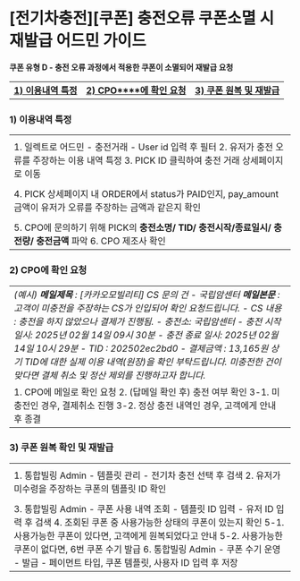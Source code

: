 # [전기차충전][쿠폰] 충전오류 쿠폰소멸 시 재발급 어드민 가이드

**쿠폰 유형 D - 충전 오류 과정에서 적용한 쿠폰이 소멸되어 재발급 요청**

|  |  |  |
| --- | --- | --- |
| [**1) 이용내역 특정**](#h_01JRA6DPHJGFFBZ6X0S33NQNA7) | [**2) CPO****에** **확인 요청**](#h_01JRA6DWVCGW9YMMKH5QA4JAAS) | [**3) 쿠폰 원복 및 재발급**](#h_01JRA7XX57XR6J7AYV30K4GN72) |

### 

### ********1) 이용내역 특정********

|  |
| --- |
|  |
| 1. 일렉트로 어드민 - 충전거래 - User id 입력 후 필터 2. 유저가 충전 오류를 주장하는 이용 내역 특정 3. PICK ID 클릭하여 충전 거래 상세페이지로 이동 |
|  |
| 4. PICK 상세페이지 내 ORDER에서 status가 PAID인지, pay\_amount 금액이 유저가 오류를 주장하는 금액과 같은지 확인 |
|  |
| 5. CPO에 문의하기 위해 PICK의 **충전소명/ TID/ 충전시작/종료일시/ 충전량/ 충전금액** 파악 6. CPO 제조사 확인 |

### ********2) CPO에 확인 요청********

|  |
| --- |
| *(예시)* ***메일제목** : [카카오모빌리티] CS 문의 건 - 국립암센터* ***메일본문** : 고객이 미충전을 주장하는 CS가 인입되어 확인 요청드립니다.* *- CS 내용 : 충전을 하지 않았으나 결제가 진행됨.*  *- 충전소: 국립암센터* *- 충전 시작 일시: 2025년 02월 14일 09시 30분* *- 충전 종료 일시: 2025년 02월 14일 10시 29분* *- TID : 202502ec2bd0* *- 결제금액 : 13,165원*  *상기 TID에 대한 실제 이용 내역(원장)을 확인 부탁드립니다.* *미충전한 건이 맞다면 결체 취소 및 정산 제외를 진행하고자 합니다.* |
| 1. CPO에 메일로 확인 요청 2. (답메일 확인 후) 충전 여부 확인 3-1. 미충전인 경우, 결제취소 진행 3-2. 정상 충전 내역인 경우, 고객에게 안내 후 종결 |

### ********3) 쿠폰 원복 확인 및 재발급********

|  |
| --- |
|  |
| 1. 통합빌링 Admin - 템플릿 관리 - 전기차 충전 선택 후 검색 2. 유저가 미수령을 주장하는 쿠폰의 템플릿 ID 확인 |
|  |
| 3. 통합빌링 Admin - 쿠폰 사용 내역 조회 - 템플릿 ID 입력 - 유저 ID 입력 후 검색 4. 조회된 쿠폰 중 사용가능한 상태의 쿠폰이 있는지 확인 5-1. 사용가능한 쿠폰이 있다면, 고객에게 원복되었다고 안내 5-2. 사용가능한 쿠폰이 없다면, 6번 쿠폰 수기 발급 6. 통합빌링 Admin - 쿠폰 수기 운영 - 발급 - 페이먼트 타입, 쿠폰 템플릿, 사용자 ID 입력 후 저장 |